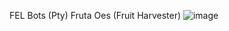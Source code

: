FEL Bots (Pty)
Fruta Oes (Fruit Harvester)
![image](https://user-images.githubusercontent.com/32024488/213205445-d43382c4-509a-42f7-a0ff-147d1ab018f6.png)
